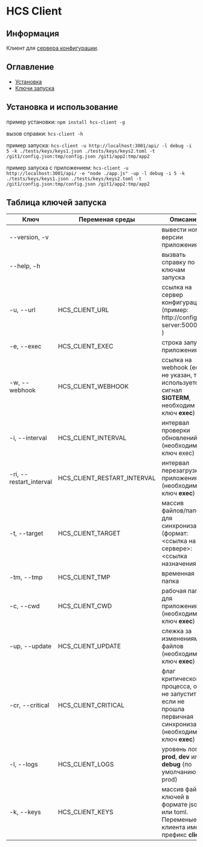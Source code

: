 # HCS Client

## Информация

Клиент для [сервера конфигурации](https://github.com/samurayii/http-config-server).

## Оглавление

- [Установка](#install)
- [Ключи запуска](#launch)

## <a name="install"></a> Установка и использование

пример установки: `npm install hcs-client -g`

вызов справки: `hcs-client -h`

пример запуска: `hcs-client -u http://localhost:3001/api/ -l debug -i 5 -k ./tests/keys/keys1.json ./tests/keys/keys2.toml -t /git1/config.json:tmp/config.json /git1/app2:tmp/app2`

пример запуска с приложением: `hcs-client -u http://localhost:3001/api/ -e "node ./app.js" -up -l debug -i 5 -k ./tests/keys/keys1.json ./tests/keys/keys2.toml -t /git1/config.json:tmp/config.json /git1/app2:tmp/app2`

## <a name="launch"></a> Таблица ключей запуска

Ключ | Переменая среды | Описание
------------ | ------------- | -------------
--version, -v | | вывести номер версии приложения
--help, -h | | вызвать справку по ключам запуска
-u, --url | HCS_CLIENT_URL | ссылка на сервер конфигурации (пример: http://config-server:5000/api )
-e, --exec | HCS_CLIENT_EXEC | строка запуска приложения
-w, --webhook | HCS_CLIENT_WEBHOOK | ссылка на webhook (если не указан, то используется сигнал **SIGTERM**, необходим ключ **exec**)
-i, --interval | HCS_CLIENT_INTERVAL | интервал проверки обновлений (необходим ключ exec)
-ri, --restart_interval | HCS_CLIENT_RESTART_INTERVAL | интервал перезагрузки приложения (необходим ключ **exec**)
-t, --target | HCS_CLIENT_TARGET | массив файлов/папок для синхронизации (формат: <ссылка на сервере>:<ссылка назначения>)
-tm, --tmp | HCS_CLIENT_TMP | временная папка
-c, --cwd | HCS_CLIENT_CWD | рабочая папка для приложения (необходим ключ **exec**)
-up, --update | HCS_CLIENT_UPDATE | слежка за изменениями файлов  (необходим ключ **exec**)
-cr, --critical | HCS_CLIENT_CRITICAL | флаг критического процесса, он не запуститься если не прошла первичная синхронизация (необходим ключ **exec**)
-l, --logs | HCS_CLIENT_LOGS | уровень логов **prod**, **dev** или **debug** (по умолчанию prod)
-k, --keys | HCS_CLIENT_KEYS | массив файлов ключей в формате json или toml. Переменые клиента имеют префикс **client.**
